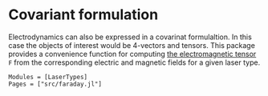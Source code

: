 # Covariant formulation

Electrodynamics can also be expressed in a covarinat formulaltion. In this case the objects of interest would be 4-vectors and tensors.
This package provides a convenience function for computing [the electromagnetic tensor](https://en.wikipedia.org/wiki/Electromagnetic_tensor) ``F`` from the corresponding electric and magnetic fields for a given laser type.
```@autodocs
Modules = [LaserTypes]
Pages = ["src/faraday.jl"]
```